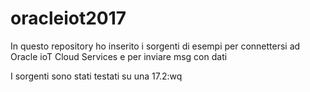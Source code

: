 # oracleiot2017

In questo repository ho inserito i sorgenti di esempi per connettersi
ad Oracle ioT Cloud Services e per inviare msg con dati

I sorgenti sono stati testati su una 17.2:wq

